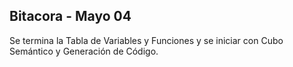 ## Bitacora - Mayo 04

Se termina la Tabla de Variables y Funciones y se iniciar con Cubo Semántico y Generación de Código.
